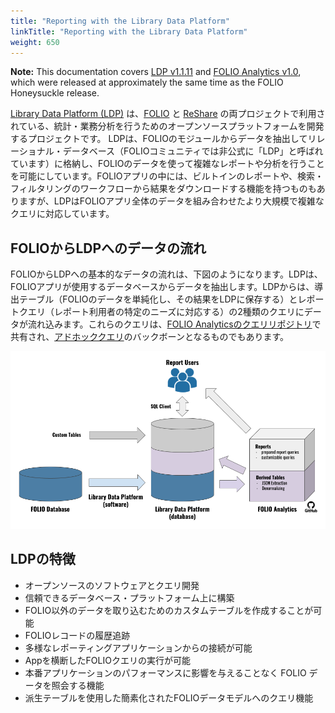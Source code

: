 ```yaml
---
title: "Reporting with the Library Data Platform"
linkTitle: "Reporting with the Library Data Platform"
weight: 650
---
```



**Note:** This documentation covers [LDP v1.1.11](https://github.com/library-data-platform/ldp/tree/1.1.11) and [FOLIO Analytics v1.0](https://github.com/folio-org/folio-analytics/tree/release-1.0), which were released at approximately the same time as the FOLIO Honeysuckle release.


[Library Data Platform (LDP)](library-data-platform) は、[FOLIO](http://folio.org/) と [ReShare](https://projectreshare.org/) の両プロジェクトで利用されている、統計・業務分析を行うためのオープンソースプラットフォームを開発するプロジェクトです。 LDPは、FOLIOのモジュールからデータを抽出してリレーショナル・データベース（FOLIOコミュニティでは非公式に「LDP」と呼ばれています）に格納し、FOLIOのデータを使って複雑なレポートや分析を行うことを可能にしています。FOLIOアプリの中には、ビルトインのレポートや、検索・フィルタリングのワークフローから結果をダウンロードする機能を持つものもありますが、LDPはFOLIOアプリ全体のデータを組み合わせたより大規模で複雑なクエリに対応しています。

## FOLIOからLDPへのデータの流れ

FOLIOからLDPへの基本的なデータの流れは、下図のようになります。LDPは、FOLIOアプリが使用するデータベースからデータを抽出します。LDPからは、導出テーブル（FOLIOのデータを単純化し、その結果をLDPに保存する）とレポートクエリ（レポート利用者の特定のニーズに対応する）の2種類のクエリにデータが流れ込みます。これらのクエリは、[FOLIO Analyticsのクエリリポジトリ](folio-analytics)で共有され、[アドホッククエリ](./FolioAnalytics.md#ad-hocquerying-using-ldp-tables)のバックボーンとなるものでもあります。

![The LDP software extracts data from the FOLIO database and loads into the LDP database. The FOLIO Analytics repository stores derived table queries, which add derived tables to the LDP database, and report queries, which build reports forreporting end users. The LDP database can also be used to store non-FOLIO data in custom tables.](../img/FOLIOReportingDataflow.png)

## LDPの特徴

* オープンソースのソフトウェアとクエリ開発
* 信頼できるデータベース・プラットフォーム上に構築
* FOLIO以外のデータを取り込むためのカスタムテーブルを作成することが可能
* FOLIOレコードの履歴追跡
* 多様なレポーティングアプリケーションからの接続が可能
* Appを横断したFOLIOクエリの実行が可能
* 本番アプリケーションのパフォーマンスに影響を与えることなく FOLIO データを照会する機能
* 派生テーブルを使用した簡素化されたFOLIOデータモデルへのクエリ機能